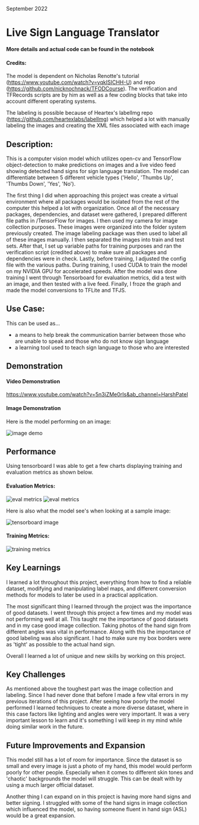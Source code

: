 September 2022

# Live Sign Language Translator

**More details and actual code can be found in the notebook**

#### Credits:

The model is dependent on Nicholas Renotte's tutorial (https://www.youtube.com/watch?v=yqkISICHH-U) and repo (https://github.com/nicknochnack/TFODCourse). The verification and TFRecords scripts are by him as well as a few coding blocks that take into account different operating systems.

The labeling is possible because of Heartex's labelImg repo (https://github.com/heartexlabs/labelImg) which helped a lot with manually labeling the images and creating the XML files associated with each image

## Description:

This is a computer vision model which utilizes open-cv and TensorFlow object-detection to make predictions on images and a live video feed showing detected hand signs for sign language translation. The model can differentiate between 5 different vehicle types ('Hello', 'Thumbs Up', 'Thumbs Down', 'Yes', 'No').

The first thing I did when approaching this project was create a virtual environment where all packages would be isolated from the rest of the computer this helped a lot with organization. Once all of the necessary packages, dependencies, and dataset were gathered, I prepared different file paths in /TensorFlow for images. I then used my camera for image collection purposes. These images were organized into the folder system previously created. The image labeling package was then used to label all of these images manually. I then separated the images into train and test sets. After that, I set up variable paths for training purposes and ran the verification script (credited above) to make sure all packages and dependencies were in check. Lastly, before training, I adjusted the config file with the various paths. During training, I used CUDA to train the model on my NVIDIA GPU for accelerated speeds. After the model was done training I went through Tensorboard for evaluation metrics, did a test with an image, and then tested with a live feed. Finally, I froze the graph and made the model conversions to TFLite and TFJS.

## Use Case:

This can be used as...

- a means to help break the communication barrier between those who are unable to speak and those who do not know sign language
- a learning tool used to teach sign language to those who are interested  

## Demonstration

#### Video Demonstration

https://www.youtube.com/watch?v=5n3iZMe0rIs&ab_channel=HarshPatel

#### Image Demonstration

Here is the model performing on an image:

![image demo](https://github.com/harshp30/LiveSignLanguageTranslator/blob/main/images/imagedemo.png)
    
## Performance
 
Using tensorboard I was able to get a few charts displaying training and evaluation metrics as shown below.

#### Evaluation Metrics:

![eval metrics](https://github.com/harshp30/LiveSignLanguageTranslator/blob/main/images/precisioneval.png)
![eval metrics](https://github.com/harshp30/LiveSignLanguageTranslator/blob/main/images/recalleval.png)

Here is also what the model see's when looking at a sample image:

![tensorboard image](https://github.com/harshp30/LiveSignLanguageTranslator/blob/main/images/imageeval.png)
 
#### Training Metrics:

![training metrics](https://github.com/harshp30/LiveSignLanguageTranslator/blob/main/images/train.png)

## Key Learnings

I learned a lot throughout this project, everything from how to find a reliable dataset, modifying and manipulating label maps, and different conversion methods for models to later be used in a practical application.

The most significant thing I learned through the project was the importance of good datasets. I went through this project a few times and my model was not performing well at all. This taught me the importance of good datasets and in my case good image collection. Taking photos of the hand sign from different angles was vital in performance. Along with this the importance of good labeling was also significant. I had to make sure my box borders were as 'tight' as possible to the actual hand sign.

Overall I learned a lot of unique and new skills by working on this project.

## Key Challenges

As mentioned above the toughest part was the image collection and labeling. Since I had never done that before I made a few vital errors in my previous iterations of this project. After seeing how poorly the model performed I learned techniques to create a more diverse dataset, where in this case factors like lighting and angles were very important. It was a very important lesson to learn and it's something I will keep in my mind while doing similar work in the future. 

## Future Improvements and Expansion

This model still has a lot of room for importance. Since the dataset is so small and every image is just a photo of my hand, this model would perform poorly for other people. Especially when it comes to different skin tones and 'chaotic' backgrounds the model will struggle. This can be dealt with by using a much larger official dataset.
 
Another thing I can expand on in this project is having more hand signs and better signing. I struggled with some of the hand signs in image collection which influenced the model, so having someone fluent in hand sign (ASL) would be a great expansion.
